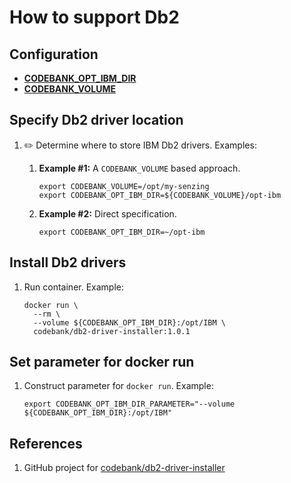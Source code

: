 # How to support Db2

## Configuration

- **[CODEBANK_OPT_IBM_DIR](https://github.com/richiebono/knowledge-base/blob/main/lists/environment-variables.md#senzing_opt_ibm_dir)**
- **[CODEBANK_VOLUME](https://github.com/richiebono/knowledge-base/blob/main/lists/environment-variables.md#senzing_volume)**

## Specify Db2 driver location

1. :pencil2: Determine where to store IBM Db2 drivers.
   Examples:

    1. **Example #1:** A `CODEBANK_VOLUME` based approach.

        ```console
        export CODEBANK_VOLUME=/opt/my-senzing
        export CODEBANK_OPT_IBM_DIR=${CODEBANK_VOLUME}/opt-ibm
        ```

    1. **Example #2:** Direct specification.

        ```console
        export CODEBANK_OPT_IBM_DIR=~/opt-ibm
        ```

## Install Db2 drivers

1. Run container.
   Example:

    ```console
    docker run \
      --rm \
      --volume ${CODEBANK_OPT_IBM_DIR}:/opt/IBM \
      codebank/db2-driver-installer:1.0.1
    ```

## Set parameter for docker run

1. Construct parameter for `docker run`.
   Example:

    ```console
    export CODEBANK_OPT_IBM_DIR_PARAMETER="--volume ${CODEBANK_OPT_IBM_DIR}:/opt/IBM"
    ```

## References

1. GitHub project for [codebank/db2-driver-installer](https://github.com/richiebono/docker-db2-driver-installer)
